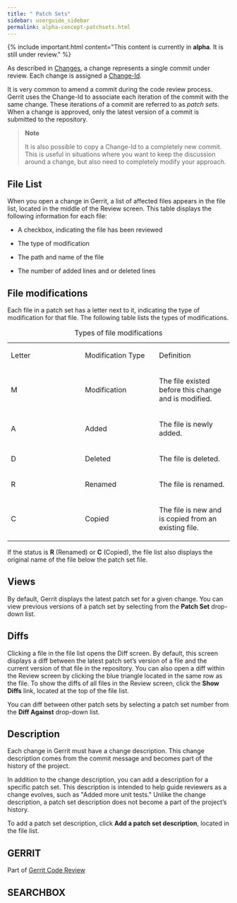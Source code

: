 ```yaml
---
title: " Patch Sets"
sidebar: userguide_sidebar
permalink: alpha-concept-patchsets.html
---
```

{% include important.html content="This content is currently in <b>alpha</b>. It
is still under review." %}

As described in [Changes](concept-changes.html), a change represents a
single commit under review. Each change is assigned a
[Change-Id](concept-changes.html#change-id).

It is very common to amend a commit during the code review process.
Gerrit uses the Change-Id to associate each iteration of the commit with
the same change. These iterations of a commit are referred to as *patch
sets*. When a change is approved, only the latest version of a commit is
submitted to the repository.

> **Note**
> 
> It is also possible to copy a Change-Id to a completely new commit.
> This is useful in situations where you want to keep the discussion
> around a change, but also need to completely modify your approach.

## File List

When you open a change in Gerrit, a list of affected files appears in
the file list, located in the middle of the Review screen. This table
displays the following information for each file:

  - A checkbox, indicating the file has been reviewed

  - The type of modification

  - The path and name of the file

  - The number of added lines and or deleted lines

## File modifications

Each file in a patch set has a letter next to it, indicating the type of
modification for that file. The following table lists the types of
modifications.

<table>
<caption>Types of file modifications</caption>
<colgroup>
<col width="33%" />
<col width="33%" />
<col width="33%" />
</colgroup>
<tbody>
<tr class="odd">
<td><p>Letter</p></td>
<td><p>Modification Type</p></td>
<td><p>Definition</p></td>
</tr>
<tr class="even">
<td><p>M</p></td>
<td><p>Modification</p></td>
<td><p>The file existed before this change and is modified.</p></td>
</tr>
<tr class="odd">
<td><p>A</p></td>
<td><p>Added</p></td>
<td><p>The file is newly added.</p></td>
</tr>
<tr class="even">
<td><p>D</p></td>
<td><p>Deleted</p></td>
<td><p>The file is deleted.</p></td>
</tr>
<tr class="odd">
<td><p>R</p></td>
<td><p>Renamed</p></td>
<td><p>The file is renamed.</p></td>
</tr>
<tr class="even">
<td><p>C</p></td>
<td><p>Copied</p></td>
<td><p>The file is new and is copied from an existing file.</p></td>
</tr>
</tbody>
</table>

If the status is **R** (Renamed) or **C** (Copied), the file list also
displays the original name of the file below the patch set file.

## Views

By default, Gerrit displays the latest patch set for a given change. You
can view previous versions of a patch set by selecting from the **Patch
Set** drop-down list.

## Diffs

Clicking a file in the file list opens the Diff screen. By default, this
screen displays a diff between the latest patch set’s version of a file
and the current version of that file in the repository. You can also
open a diff within the Review screen by clicking the blue triangle
located in the same row as the file. To show the diffs of all files in
the Review screen, click the **Show Diffs** link, located at the top of
the file list.

You can diff between other patch sets by selecting a patch set number
from the **Diff Against** drop-down list.

## Description

Each change in Gerrit must have a change description. This change
description comes from the commit message and becomes part of the
history of the project.

In addition to the change description, you can add a description for a
specific patch set. This description is intended to help guide reviewers
as a change evolves, such as "Added more unit tests." Unlike the change
description, a patch set description does not become a part of the
project’s history.

To add a patch set description, click **Add a patch set description**,
located in the file list.

## GERRIT

Part of [Gerrit Code Review](index.html)

## SEARCHBOX

